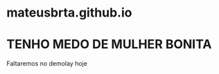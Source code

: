 # mateusbrta.github.io
<html>
    <head></head>
    <body>
        <h1>TENHO MEDO DE MULHER BONITA</h1>
        <p>Faltaremos no demolay hoje</p>
    </body>
</html>
